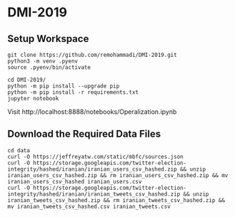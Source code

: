 # DMI-2019

## Setup Workspace
```
git clone https://github.com/remohammadi/DMI-2019.git
python3 -m venv .pyenv
source .pyenv/bin/activate

cd DMI-2019/
python -m pip install --upgrade pip
python -m pip install -r requirements.txt
jupyter notebook
```

Visit http://localhost:8888/notebooks/Operalization.ipynb

## Download the Required Data Files
```
cd data
curl -O https://jeffreyatw.com/static/mbfc/sources.json
curl -O https://storage.googleapis.com/twitter-election-integrity/hashed/iranian/iranian_users_csv_hashed.zip && unzip iranian_users_csv_hashed.zip && rm iranian_users_csv_hashed.zip && mv iranian_users_csv_hashed iranian_users.csv
curl -O https://storage.googleapis.com/twitter-election-integrity/hashed/iranian/iranian_tweets_csv_hashed.zip && unzip iranian_tweets_csv_hashed.zip && rm iranian_tweets_csv_hashed.zip && mv iranian_tweets_csv_hashed.csv iranian_tweets.csv
```
